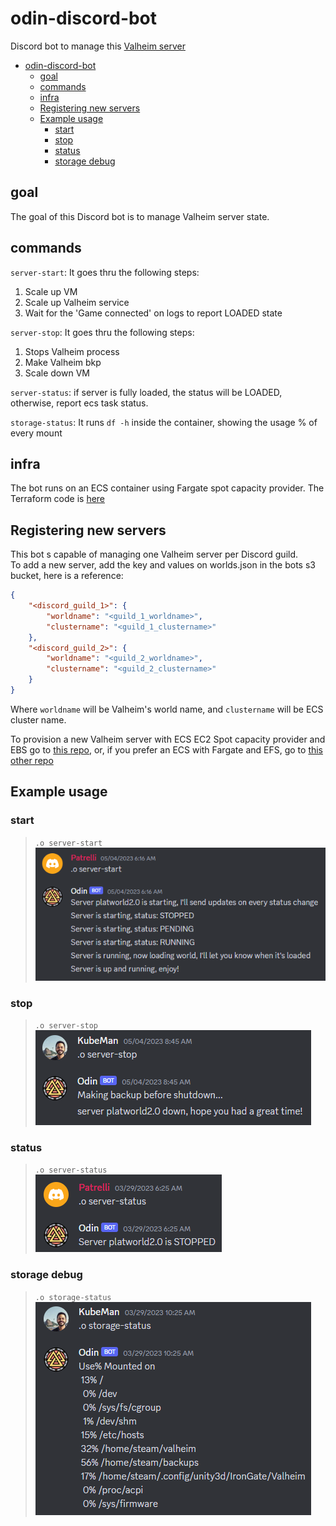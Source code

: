 # odin-discord-bot
Discord bot to manage this [Valheim server](https://github.com/rdalbuquerque/valheim-server-asg-ec2)
- [odin-discord-bot](#odin-discord-bot)
  - [goal](#goal)
  - [commands](#commands)
  - [infra](#infra)
  - [Registering new servers](#registering-new-servers)
  - [Example usage](#example-usage)
    - [start](#start)
    - [stop](#stop)
    - [status](#status)
    - [storage debug](#storage-debug)


## goal
The goal of this Discord bot is to manage Valheim server state.

## commands
`server-start`: It goes thru the following steps: 
1. Scale up VM 
2. Scale up Valheim service 
3. Wait for the 'Game connected' on logs to report LOADED state

`server-stop`: It goes thru the following steps: 
1. Stops Valheim process 
2. Make Valheim bkp 
3. Scale down VM

`server-status`: if server is fully loaded, the status will be LOADED, otherwise, report ecs task status.

`storage-status`: It runs `df -h` inside the container, showing the usage % of every mount

## infra
The bot runs on an ECS container using Fargate spot capacity provider. The Terraform code is [here](https://github.com/rdalbuquerque/odin-discord-bot/tree/main/infra)

## Registering new servers
This bot s capable of managing one Valheim server per Discord guild.\
To add a new server, add the key and values on worlds.json in the bots s3 bucket, here is a reference:
```json
{
    "<discord_guild_1>": {
        "worldname": "<guild_1_worldname>",
        "clustername": "<guild_1_clustername>"
    },
    "<discord_guild_2>": {
        "worldname": "<guild_2_worldname>",
        "clustername": "<guild_2_clustername>"
    }
}
```
Where `worldname` will be Valheim's world name, and `clustername` will be ECS cluster name.

To provision a new Valheim server with ECS EC2 Spot capacity provider and EBS go to [this repo](https://github.com/rdalbuquerque/valheim-server-asg-ec2), or, if you prefer an ECS with Fargate and EFS, go to [this other repo](https://github.com/rdalbuquerque/valheim-server-fargate)

## Example usage
### start
> `.o server-start`\
>![server-start](https://github.com/rdalbuquerque/odin-discord-bot/blob/main/.attachments/server-start.png?raw=true)
### stop
> `.o server-stop`\
>![server-stop](https://github.com/rdalbuquerque/odin-discord-bot/blob/main/.attachments/server-stop.png?raw=true)
### status
> `.o server-status`\
>![server-stop](https://github.com/rdalbuquerque/odin-discord-bot/blob/main/.attachments/server-status.png?raw=true)
### storage debug
> `.o storage-status`\
>![storage-status](https://github.com/rdalbuquerque/odin-discord-bot/blob/main/.attachments/storage-status.png?raw=true)
